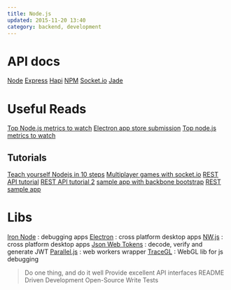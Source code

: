 ```yaml
---
title: Node.js
updated: 2015-11-20 13:40
category: backend, development
---
```


# API docs

[Node](https://nodejs.org/api/)
[Express](http://expressjs.com/4x/api.html)
[Hapi](http://hapijs.com/api)
[NPM](https://www.npmjs.com/)
[Socket.io](http://socket.io/docs/)
[Jade](http://jade-lang.com/api/)

# Useful Reads

[Top Node.js metrics to watch](https://www.oreilly.com/ideas/top-nodejs-metrics-to-watch)
[Electron app store submission](http://electron.atom.io/docs/latest/tutorial/mac-app-store-submission-guide/)
[Top node.js metrics to watch](https://www.oreilly.com/ideas/top-nodejs-metrics-to-watch)

## Tutorials

[Teach yourself Nodejs in 10 steps](https://ponyfoo.com/articles/teach-yourself-nodejs-in-10-steps)
[Multiplayer games with socket.io](http://modernweb.com/2013/09/30/building-multiplayer-games-with-node-js-and-socket-io/)
[REST API tutorial](http://webapplog.com/express-js-4-node-js-and-mongodb-rest-api-tutorial/)
[REST API tutorial 2](http://coenraets.org/blog/2012/10/creating-a-rest-api-using-node-js-express-and-mongodb/)
[sample app with backbone bootstrap](http://coenraets.org/blog/2013/04/sample-application-with-backbone-js-and-twitter-bootstrap-updated-and-improved/)
[REST sample app](https://github.com/ccoenraets/directory-rest-nodejs)

# Libs

[Iron Node](http://s-a.github.io/iron-node/) : debugging apps
[Electron](http://electron.atom.io/docs/latest/) : cross platform desktop apps
[NW.js](http://nwjs.io/) : cross platform desktop apps
[Json Web Tokens](http://jwt.io/) : decode, verify and generate JWT
[Parallel.js](http://adambom.github.io/parallel.js/) : web workers wrapper
[TraceGL](https://remysharp.com/2013/05/13/tracegl-for-javascript-debugging) : WebGL lib for js debugging

> Do one thing, and do it well
Provide excellent API interfaces
README Driven Development
Open-Source
Write Tests
